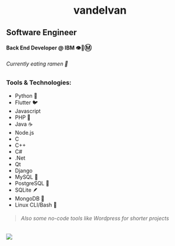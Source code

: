 <h1 align="center"> vandelvan </h1>

## Software Engineer
#### Back End Developer @ IBM 👁️🐝Ⓜ️
###### Currently eating ramen 🍜

### Tools & Technologies:
- Python 🐍
- Flutter 🐦
- Javascript
- PHP 🐘
- Java ☕
- Node.js
- C
- C++
- C#
- .Net
- Qt
- Django
- MySQL 🐬
- PostgreSQL 🐘
- SQLite 🪶
- MongoDB 🍃
- Linux CLI/Bash 🐧
> ###### Also some no-code tools like Wordpress for shorter projects
[<img src="https://img.icons8.com/clouds/50/000000/linkedin.png"/>][linkedin]

[linkedin]: https://www.linkedin.com/in/jose-ivan-orozco-torrez-899672199/
